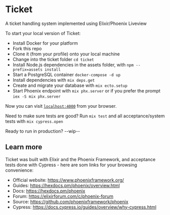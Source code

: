 # Ticket
A ticket handling system implemented using Elixir/Phoenix Liveview

To start your local version of Ticket:

  * Install Docker for your platform
  * Fork this repo
  * Clone it (from your profile) onto your local machine
  * Change into the ticket folder `cd ticket`
  * Install Node.js dependencies in the assets folder, with `npm --prefix=assets install` 
  * Start a PostgreSQL container `docker-compose -d up`
  * Install dependencies with `mix deps.get`
  * Create and migrate your database with `mix ecto.setup`
  * Start Phoenix endpoint with `mix phx.server` or if you prefer the prompt `iex -S mix phx.server`

Now you can visit [`localhost:4000`](http://localhost:4000) from your browser.

Need to make sure tests are good? Run `mix test` and all acceptance/system tests with `mix cypress.open`

Ready to run in production? --wip--

## Learn more
Ticket was built with Elixir and the Phoenix Framework, and acceptance tests done with Cypress - here are som links for your browsing convenience:

  * Official website: https://www.phoenixframework.org/
  * Guides: https://hexdocs.pm/phoenix/overview.html
  * Docs: https://hexdocs.pm/phoenix
  * Forum: https://elixirforum.com/c/phoenix-forum
  * Source: https://github.com/phoenixframework/phoenix
  * Cypress: https://docs.cypress.io/guides/overview/why-cypress.html
